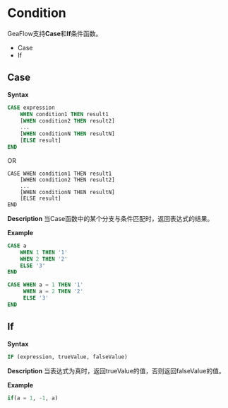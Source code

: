 # Condition

GeaFlow支持**Case**和**If**条件函数。
* Case
* If

## Case
**Syntax**

```sql
CASE expression
    WHEN condition1 THEN result1
    [WHEN condition2 THEN result2]
    ...
    [WHEN conditionN THEN resultN]
    [ELSE result]
END
```
OR

```
CASE WHEN condition1 THEN result1
    [WHEN condition2 THEN result2]
    ...
    [WHEN conditionN THEN resultN]
    [ELSE result]
END
```
**Description**
当Case函数中的某个分支与条件匹配时，返回表达式的结果。

**Example**

```sql
CASE a
	WHEN 1 THEN '1'
	WHEN 2 THEN '2'
	ELSE '3'
END

CASE WHEN a = 1 THEN '1'
     WHEN a = 2 THEN '2'
	 ELSE '3'
END
```

## If
**Syntax**

```sql
IF (expression, trueValue, falseValue)
```
**Description**
当表达式为真时，返回trueValue的值，否则返回falseValue的值。

**Example**

```sql
if(a = 1, -1, a)
```
